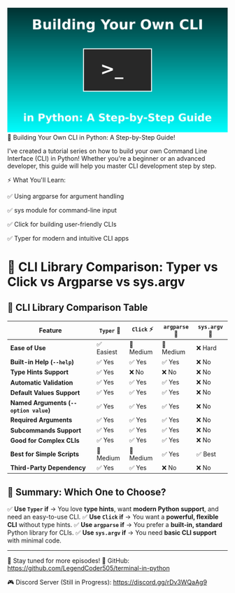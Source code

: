 ![Thumbnail](thumbnail.png)
🚀 Building Your Own CLI in Python: A Step-by-Step Guide!

I’ve created a tutorial series on how to build your own Command Line Interface (CLI) in Python! Whether you're a beginner or an advanced developer, this guide will help you master CLI development step by step.

⚡ What You'll Learn:

✅ Using argparse for argument handling

✅ sys module for command-line input

✅ Click for building user-friendly CLIs

✅ Typer for modern and intuitive CLI apps

# 🚀 CLI Library Comparison: Typer vs Click vs Argparse vs sys.argv

## 📌 CLI Library Comparison Table

| Feature                         | `Typer` 🚀 | `Click` ⚡ | `argparse` 🔧 | `sys.argv` 📝 |
|---------------------------------|-----------|-----------|--------------|--------------|
| **Ease of Use**                 | ✅ Easiest | 🔸 Medium | 🔸 Medium    | ❌ Hard |
| **Built-in Help (`--help`)**    | ✅ Yes | ✅ Yes | ✅ Yes | ❌ No |
| **Type Hints Support**          | ✅ Yes | ❌ No | ❌ No | ❌ No |
| **Automatic Validation**        | ✅ Yes | ✅ Yes | ✅ Yes | ❌ No |
| **Default Values Support**      | ✅ Yes | ✅ Yes | ✅ Yes | ❌ No |
| **Named Arguments (`--option value`)** | ✅ Yes | ✅ Yes | ✅ Yes | ❌ No |
| **Required Arguments**          | ✅ Yes | ✅ Yes | ✅ Yes | ❌ No |
| **Subcommands Support**         | ✅ Yes | ✅ Yes | ✅ Yes | ❌ No |
| **Good for Complex CLIs**       | ✅ Yes | ✅ Yes | ✅ Yes | ❌ No |
| **Best for Simple Scripts**     | 🔸 Medium | 🔸 Medium | ✅ Yes | ✅ Best |
| **Third-Party Dependency**      | ✅ Yes | ✅ Yes | ❌ No | ❌ No |

## 📌 Summary: Which One to Choose?

✅ **Use `Typer` if** → You love **type hints**, want **modern Python support**, and need an easy-to-use CLI.
✅ **Use `Click` if** → You want a **powerful, flexible CLI** without type hints.
✅ **Use `argparse` if** → You prefer a **built-in, standard** Python library for CLIs.
✅ **Use `sys.argv` if** → You need **basic CLI support** with minimal code.

---


📌 Stay tuned for more episodes!
🔗 GitHub: https://github.com/LegendCoder505/terminal-in-python

🎮 Discord Server (Still in Progress): https://discord.gg/rDv3WQaAg9